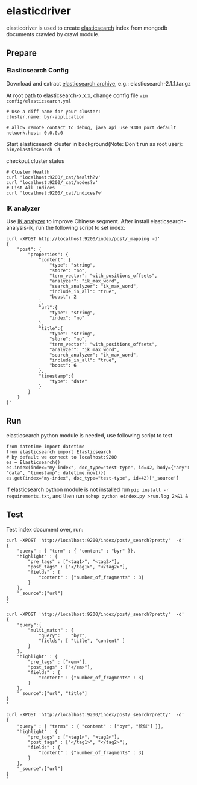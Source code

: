# elasticdriver

elasticdriver is used to create [elasticsearch](https://www.elastic.co) index from mongodb documents crawled by crawl module.



## Prepare

### Elasticsearch Config

Download and extract [elasticsearch archive](https://www.elastic.co/downloads/elasticsearch), e.g.: elasticsearch-2.1.1.tar.gz

At root path to elasticsearch-x.x.x, change config file `vim config/elasticsearch.yml`

```
# Use a diff name for your cluster:
cluster.name: byr-application

# allow remote contact to debug, java api use 9300 port default
network.host: 0.0.0.0
```

Start elasticsearch cluster in background(Note: Don't run as root user): `bin/elasticsearch -d`

checkout cluster status

```
# Cluster Health
curl 'localhost:9200/_cat/health?v'
curl 'localhost:9200/_cat/nodes?v'
# List All Indices
curl 'localhost:9200/_cat/indices?v'
```

### IK analyzer

Use [IK analyzer](https://github.com/medcl/elasticsearch-analysis-ik) to improve Chinese segment.
After install elasticsearch-analysis-ik, run the following script to set index:

```
curl -XPOST http://localhost:9200/index/post/_mapping -d'
{
    "post": {
        "properties": {
            "content": {
                "type": "string",
                "store": "no",
                "term_vector": "with_positions_offsets",
                "analyzer": "ik_max_word",
                "search_analyzer": "ik_max_word",
                "include_in_all": "true",
                "boost": 2
            },
            "url":{
                "type": "string",
                "index": "no"
            },
            "title":{
                "type": "string",
                "store": "no",
                "term_vector": "with_positions_offsets",
                "analyzer": "ik_max_word",
                "search_analyzer": "ik_max_word",
                "include_in_all": "true",
                "boost": 6
            },
            "timestamp":{
                "type": "date"
            }
        }
    }
}'
```

## Run

elasticsearch python module is needed, use following script to test

```
from datetime import datetime
from elasticsearch import Elasticsearch
# by default we connect to localhost:9200
es = Elasticsearch()
es.index(index="my-index", doc_type="test-type", id=42, body={"any": "data", "timestamp": datetime.now()})
es.get(index="my-index", doc_type="test-type", id=42)['_source']
```


if elasticsearch python module is not installed run `pip install -r requirements.txt`, and then run `nohup python eindex.py >run.log 2>&1 &`

## Test

Test index document over, run:

```
curl -XPOST 'http://localhost:9200/index/post/_search?pretty'  -d'
{
    "query" : { "term" : { "content" : "byr" }},
    "highlight" : {
        "pre_tags" : ["<tag1>", "<tag2>"],
        "post_tags" : ["</tag1>", "</tag2>"],
        "fields" : {
            "content" : {"number_of_fragments" : 3}
        }
    },
    "_source":["url"]
}
'

curl -XPOST 'http://localhost:9200/index/post/_search?pretty'  -d'
{
    "query":{
        "multi_match" : {
            "query":    "byr", 
            "fields": [ "title", "content" ] 
        }
    },
    "highlight" : {
        "pre_tags" : ["<em>"],
        "post_tags" : ["</em>"],
        "fields" : {
            "content" : {"number_of_fragments" : 3}
        }
    },
    "_source":["url", "title"]
}
'

curl -XPOST 'http://localhost:9200/index/post/_search?pretty'  -d'
{
    "query" : { "terms" : { "content" : ["byr", "貌似"] }},
    "highlight" : {
        "pre_tags" : ["<tag1>", "<tag2>"],
        "post_tags" : ["</tag1>", "</tag2>"],
        "fields" : {
            "content" : {"number_of_fragments" : 3}
        }
    },
    "_source":["url"]
}
'
```
